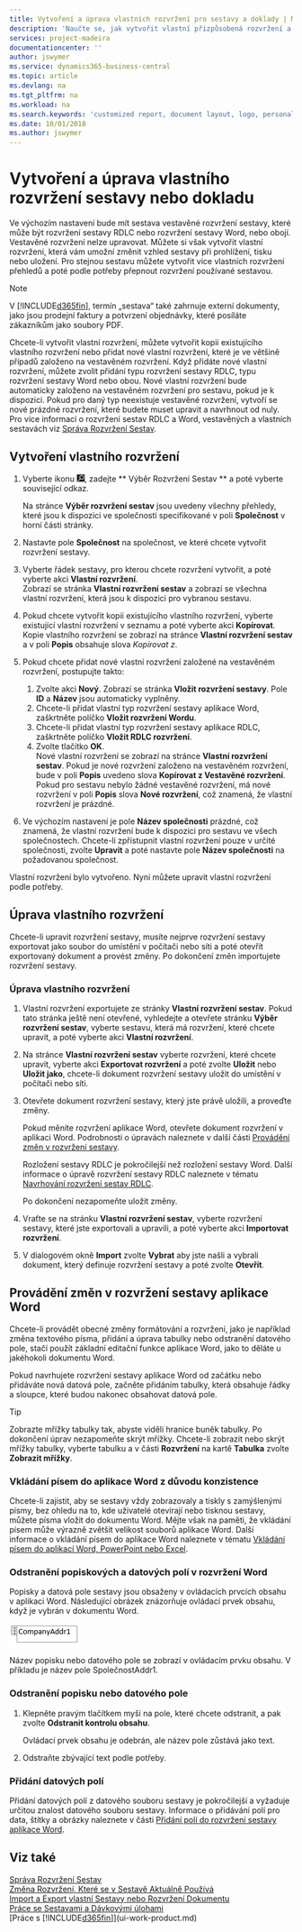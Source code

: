 ```yaml
---
title: Vytvoření a úprava vlastních rozvržení pro sestavy a doklady | Microsoft Docs
description: 'Naučte se, jak vytvořit vlastní přizpůsobená rozvržení a přizpůsobit vzhled sestavy při prohlížení, tisku nebo uložení.'
services: project-madeira
documentationcenter: ''
author: jswymer
ms.service: dynamics365-business-central
ms.topic: article
ms.devlang: na
ms.tgt_pltfrm: na
ms.workload: na
ms.search.keywords: 'customized report, document layout, logo, personalize'
ms.date: 10/01/2018
ms.author: jswymer
---
```

# <a name="create-and-modify-a-custom-report-or-document-layout"></a>Vytvoření a úprava vlastního rozvržení sestavy nebo dokladu
Ve výchozím nastavení bude mít sestava vestavěné rozvržení sestavy, které může být rozvržení sestavy RDLC nebo rozvržení sestavy Word, nebo obojí. Vestavěné rozvržení nelze upravovat. Můžete si však vytvořit vlastní rozvržení, která vám umožní změnit vzhled sestavy při prohlížení, tisku nebo uložení. Pro stejnou sestavu můžete vytvořit více vlastních rozvržení přehledů a poté podle potřeby přepnout rozvržení používané sestavou.

> [!NOTE]  
>   V [!INCLUDE[d365fin](includes/d365fin_md.md)], termín „sestava“ také zahrnuje externí dokumenty, jako jsou prodejní faktury a potvrzení objednávky, které posíláte zákazníkům jako soubory PDF.

Chcete-li vytvořit vlastní rozvržení, můžete vytvořit kopii existujícího vlastního rozvržení nebo přidat nové vlastní rozvržení, které je ve většině případů založeno na vestavěném rozvržení. Když přidáte nové vlastní rozvržení, můžete zvolit přidání typu rozvržení sestavy RDLC, typu rozvržení sestavy Word nebo obou. Nové vlastní rozvržení bude automaticky založeno na vestavěném rozvržení pro sestavu, pokud je k dispozici. Pokud pro daný typ neexistuje vestavěné rozvržení, vytvoří se nové prázdné rozvržení, které budete muset upravit a navrhnout od nuly. Pro více informací o rozvržení sestav RDLC a Word, vestavěných a vlastních sestavách viz [Správa Rozvržení Sestav](ui-manage-report-layouts.md).  

## <a name="to-create-a-custom-layout"></a>Vytvoření vlastního rozvržení
1. Vyberte ikonu ![Žárovky, která otevře funkci Řekněte mi](media/ui-search/search_small.png "Řekněte mi, co chcete dělat"), zadejte ** Výběr Rozvržení Sestav ** a poté vyberte související odkaz.

    Na stránce **Výběr rozvržení sestav** jsou uvedeny všechny přehledy, které jsou k dispozici ve společnosti specifikované v poli **Společnost** v horní části stránky.
2. Nastavte pole **Společnost** na společnost, ve které chcete vytvořit rozvržení sestavy.
3. Vyberte řádek sestavy, pro kterou chcete rozvržení vytvořit, a poté vyberte akci **Vlastní rozvržení**.  
   Zobrazí se stránka **Vlastní rozvržení sestav** a zobrazí se všechna vlastní rozvržení, která jsou k dispozici pro vybranou sestavu.
4. Pokud chcete vytvořit kopii existujícího vlastního rozvržení, vyberte existující vlastní rozvržení v seznamu a poté vyberte akci **Kopírovat**.  
   Kopie vlastního rozvržení se zobrazí na stránce **Vlastní rozvržení sestav** a v poli **Popis** obsahuje slova *Kopírovat z*.
5. Pokud chcete přidat nové vlastní rozvržení založené na vestavěném rozvržení, postupujte takto:  
   1. Zvolte akci **Nový**. Zobrazí se stránka **Vložit rozvržení sestavy**. Pole **ID** a **Název** jsou automaticky vyplněny.
   2. Chcete-li přidat vlastní typ rozvržení sestavy aplikace Word, zaškrtněte políčko **Vložit rozvržení Wordu**.
   3. Chcete-li přidat vlastní typ rozvržení sestavy aplikace RDLC, zaškrtněte políčko **Vložit RDLC rozvržení**.
   4. Zvolte tlačítko **OK**.  
      Nové vlastní rozvržení se zobrazí na stránce **Vlastní rozvržení sestav**. Pokud je nové rozvržení založeno na vestavěném rozvržení, bude v poli **Popis** uvedeno slova **Kopírovat z Vestavěné rozvržení**. Pokud pro sestavu nebylo žádné vestavěné rozvržení, má nové rozvržení v poli **Popis** slova **Nové rozvržení**, což znamená, že vlastní rozvržení je prázdné.
6. Ve výchozím nastavení je pole **Název společnosti** prázdné, což znamená, že vlastní rozvržení bude k dispozici pro sestavu ve všech společnostech. Chcete-li zpřístupnit vlastní rozvržení pouze v určité společnosti, zvolte **Upravit** a poté nastavte pole **Název společnosti** na požadovanou společnost.

Vlastní rozvržení bylo vytvořeno. Nyní můžete upravit vlastní rozvržení podle potřeby.

## <a name="ModifyCustomLayout"></a>Úprava vlastního rozvržení
Chcete-li upravit rozvržení sestavy, musíte nejprve rozvržení sestavy exportovat jako soubor do umístění v počítači nebo síti a poté otevřít exportovaný dokument a provést změny. Po dokončení změn importujete rozvržení sestavy.

### <a name="to-modify-a-custom-layout"></a>Úprava vlastního rozvržení
1.  Vlastní rozvržení exportujete ze stránky **Vlastní rozvržení sestav**. Pokud tato stránka ještě není otevřené, vyhledejte a otevřete stránku **Výběr rozvržení sestav**, vyberte sestavu, která má rozvržení, které chcete upravit, a poté vyberte akci **Vlastní rozvržení**.  
2.  Na stránce **Vlastní rozvržení sestav** vyberte rozvržení, které chcete upravit, vyberte akci **Exportovat rozvržení** a poté zvolte **Uložit** nebo **Uložit jako**, chcete-li dokument rozvržení sestavy uložit do umístění v počítači nebo síti.  

3.  Otevřete dokument rozvržení sestavy, který jste právě uložili, a proveďte změny.

      Pokud měníte rozvržení aplikace Word, otevřete dokument rozvržení v aplikaci Word. Podrobnosti o úpravách naleznete v další části [Provádění změn v rozvržení sestavy](ui-how-create-custom-report-layout.md#MakeChangesToLayout).

      Rozložení sestavy RDLC je pokročilejší než rozložení sestavy Word. Další informace o úpravě rozvržení sestavy RDLC naleznete v tématu [Navrhování rozvržení sestav RDLC](/dynamics-nav/Designing-RDLC-Report-Layouts).

      Po dokončení nezapomeňte uložit změny.

4.  Vraťte se na stránku **Vlastní rozvržení sestav**, vyberte rozvržení sestavy, které jste exportovali a upravili, a poté vyberte akci **Importovat rozvržení**.  

5. V dialogovém okně **Import** zvolte **Vybrat** aby jste našli a vybrali dokument, který definuje rozvržení sestavy a poté zvolte **Otevřít**.

##  <a name="MakeChangesToLayout"></a> Provádění změn v rozvržení sestavy aplikace Word  
Chcete-li provádět obecné změny formátování a rozvržení, jako je například změna textového písma, přidání a úprava tabulky nebo odstranění datového pole, stačí použít základní editační funkce aplikace Word, jako to děláte u jakéhokoli dokumentu Word.

Pokud navrhujete rozvržení sestavy aplikace Word od začátku nebo přidáváte nová datová pole, začněte přidáním tabulky, která obsahuje řádky a sloupce, které budou nakonec obsahovat datová pole.

> [!TIP]  
>  Zobrazte mřížky tabulky tak, abyste viděli hranice buněk tabulky. Po dokončení úprav nezapomeňte skrýt mřížky. Chcete-li zobrazit nebo skrýt mřížky tabulky, vyberte tabulku a v části **Rozvržení** na kartě **Tabulka** zvolte **Zobrazit mřížky**.

### <a name="embedding-fonts-in-word-layouts-for-consistency"></a>Vkládání písem do aplikace Word z důvodu konzistence

Chcete-li zajistit, aby se sestavy vždy zobrazovaly a tiskly s zamýšlenými písmy, bez ohledu na to, kde uživatelé otevírají nebo tisknou sestavy, můžete písma vložit do dokumentu Word. Mějte však na paměti, že vkládání písem může výrazně zvětšit velikost souborů aplikace Word. Další informace o vkládání písem do aplikace Word naleznete v tématu [Vkládání písem do aplikací Word, PowerPoint nebo Excel](https://support.office.com/en-us/article/Embed-fonts-in-Word-PowerPoint-or-Excel-cb3982aa-ea76-4323-b008-86670f222dbc).

###  <a name="RemoveField"></a> Odstranění popiskových a datových polí v rozvržení Word  
 Popisky a datová pole sestavy jsou obsaženy v ovládacích prvcích obsahu v aplikaci Word. Následující obrázek znázorňuje ovládací prvek obsahu, když je vybrán v dokumentu Word.  

 ![Řízení obsahu pole v rozvržení sestavy aplikace Word](media/nav_wordreportlayouts_contentcontrol.png "NAV_WordReportLayouts_ContentControl")  

 Název popisku nebo datového pole se zobrazí v ovládacím prvku obsahu. V příkladu je název pole SpolečnostAddr1.  

### <a name="to-remove-a-label-or-data-field"></a>Odstranění popisku nebo datového pole  

1.  Klepněte pravým tlačítkem myši na pole, které chcete odstranit, a pak zvolte **Odstranit kontrolu obsahu**.  

     Ovládací prvek obsahu je odebrán, ale název pole zůstává jako text.  

2.  Odstraňte zbývající text podle potřeby.  

### <a name="adding-data-fields"></a>Přidání datových polí
Přidání datových polí z datového souboru sestavy je pokročilejší a vyžaduje určitou znalost datového souboru sestavy. Informace o přidávání polí pro data, štítky a obrázky naleznete v části [Přidání polí do rozvržení sestavy aplikace Word](ui-how-add-fields-word-report-layout.md).  

###


## <a name="see-also"></a>Viz také
[Správa Rozvržení Sestav](ui-manage-report-layouts.md)  
[Změna Rozvržení, Které se v Sestavě Aktuálně Používá](ui-how-change-layout-currently-used-report.md)  
[Import a Export vlastní Sestavy nebo Rozvržení Dokumentu](ui-how-import-and-export-report-layout.md)  
[Práce se Sestavami a Dávkovými úlohami](ui-work-report.md)  
[Práce s [!INCLUDE[d365fin](includes/d365fin_md.md)]](ui-work-product.md)  
